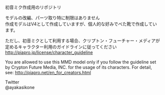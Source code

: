 ﻿初音ミク作成用のリポジトリ

モデルの改編、パーツ取り特に制限はありません  
作成モデルはV4として作成していますが、個人的な好みでべた靴で作成しています。

ただし、初音ミクとして利用する場合、クリプトン・フューチャー・メディアが定めるキャラクター利用のガイドラインに従ってください  
http://piapro.jp/license/character_guideline

You are allowed to use this MMD model only if you follow the guideline
set by Crypton Future Media, INC. for the usage of its characters.
For detail, see: http://piapro.net/en_for_creators.html

Twitter  
@ayakasikone